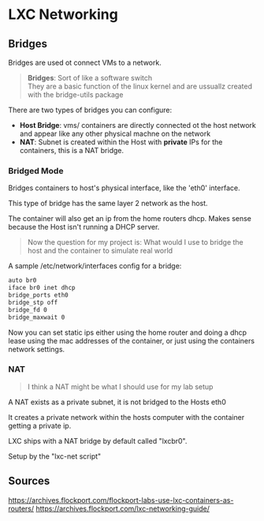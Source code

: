 # LXC Networking

## Bridges 
Bridges are used ot connect VMs to a network.

> **Bridges**: Sort of like a software switch \
> They are a basic function of the linux kernel and are ussuallz created with the bridge-utils package

There are two types of bridges you can configure:
- **Host Bridge**: vms/ containers are directly connected ot the host network and appear like any other physical machne on the network
- **NAT**: Subnet is created within the Host with **private** IPs for the containers, this is a NAT bridge.


### Bridged Mode
Bridges containers to host's physical interface, like the 'eth0' interface. 

This type of bridge has the same layer 2 network as the host.

The container will also get an ip from the home routers dhcp. Makes sense because the Host isn't running a DHCP server.

> Now the question for my project is: What would I use to bridge the host and the container to simulate real world 

A sample /etc/network/interfaces config for a bridge: 
```bash
auto br0
iface br0 inet dhcp
bridge_ports eth0
bridge_stp off
bridge_fd 0
bridge_maxwait 0
```

Now you can set static ips either using the home router and doing a dhcp lease using the mac addresses of the container, or just using the containers network settings.

### NAT
> I think a NAT might be what I should use for my lab setup

A NAT exists as a private subnet, it is not bridged to the Hosts eth0

It creates a private network within the hosts computer with the container getting a private ip.

LXC ships with a NAT bridge by default called "lxcbr0".

Setup by the "lxc-net script"



## Sources
https://archives.flockport.com/flockport-labs-use-lxc-containers-as-routers/
https://archives.flockport.com/lxc-networking-guide/